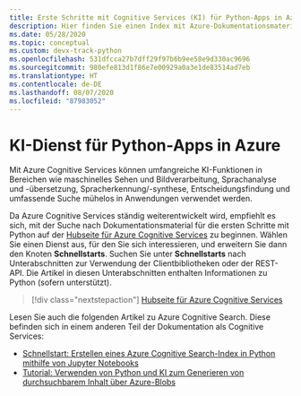 ```yaml
---
title: Erste Schritte mit Cognitive Services (KI) für Python-Apps in Azure
description: Hier finden Sie einen Index mit Azure-Dokumentationsmaterial zu den ersten Schritten im Zusammenhang mit Cognitive Services (KI) für Python-Apps.
ms.date: 05/28/2020
ms.topic: conceptual
ms.custom: devx-track-python
ms.openlocfilehash: 531dfcca27b7dff29f97b6b9ee58e9d330ac9696
ms.sourcegitcommit: 980efe813d1f86e7e00929a0a3e1de83514ad7eb
ms.translationtype: HT
ms.contentlocale: de-DE
ms.lasthandoff: 08/07/2020
ms.locfileid: "87983052"
---
```

# <a name="ai-service-for-python-apps-on-azure"></a>KI-Dienst für Python-Apps in Azure

Mit Azure Cognitive Services können umfangreiche KI-Funktionen in Bereichen wie maschinelles Sehen und Bildverarbeitung, Sprachanalyse und -übersetzung, Spracherkennung/-synthese, Entscheidungsfindung und umfassende Suche mühelos in Anwendungen verwendet werden.

Da Azure Cognitive Services ständig weiterentwickelt wird, empfiehlt es sich, mit der Suche nach Dokumentationsmaterial für die ersten Schritte mit Python auf der [Hubseite für Azure Cognitive Services](/azure/cognitive-services/) zu beginnen. Wählen Sie einen Dienst aus, für den Sie sich interessieren, und erweitern Sie dann den Knoten **Schnellstarts**. Suchen Sie unter **Schnellstarts** nach Unterabschnitten zur Verwendung der Clientbibliotheken oder der REST-API. Die Artikel in diesen Unterabschnitten enthalten Informationen zu Python (sofern unterstützt).

> [!div class="nextstepaction"]
> [Hubseite für Azure Cognitive Services](/azure/cognitive-services/)

Lesen Sie auch die folgenden Artikel zu Azure Cognitive Search. Diese befinden sich in einem anderen Teil der Dokumentation als Cognitive Services:

- [Schnellstart: Erstellen eines Azure Cognitive Search-Index in Python mithilfe von Jupyter Notebooks](/azure/search/search-get-started-python)
- [Tutorial: Verwenden von Python und KI zum Generieren von durchsuchbarem Inhalt über Azure-Blobs](/azure/search/cognitive-search-tutorial-blob-python)

